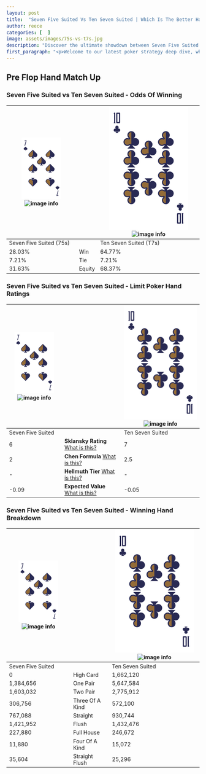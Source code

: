 ```yaml
---
layout: post
title:  "Seven Five Suited Vs Ten Seven Suited | Which Is The Better Hand In Poker? A Complete Guide"
author: reece
categories: [  ]
image: assets/images/75s-vs-t7s.jpg
description: "Discover the ultimate showdown between Seven Five Suited and Ten Seven Suited in poker! Uncover the odds, strategies, and scenarios where one hand triumphs over the other. Get ready to up your poker game with this thrilling analysis."
first_paragraph: "<p>Welcome to our latest poker strategy deep dive, where we're pitting two distinct hands against each other in a high-stakes showdown: Seven Five Suited vs Ten Seven Suited.</p><p>In the dynamic world of poker, every decision counts, and knowing which hand holds the upper hand is key to your success at the table.</p><p>In this article, we'll dissect these two hands, explore the scenarios where one dominates the other, and equip you with the knowledge to make strategic choices that can tip the odds in your favor.</p><p>Get ready to unravel the intriguing dynamics of these poker hands and elevate your game to new heights.</p>"
---
```




[comment]: # (sp0)

## Pre Flop Hand Match Up

<div class="table hand-ratings" markdown="1"> 



### Seven Five Suited vs Ten Seven Suited - Odds Of Winning


    
| ![image info](assets/images/hand1/7.png) ![image info](assets/images/hand1/5s.png) |  | ![image info](assets/images/hand2/T.png) ![image info](assets/images/hand2/7s.png) |
| -------- | -------- | -------- |
| Seven Five Suited (75s) |  | Ten Seven Suited (T7s) |
| 28.03% | Win | 64.77% |
| 7.21% | Tie | 7.21% |
| 31.63% | Equity | 68.37% |




[comment]: # (sp1)



### Seven Five Suited vs Ten Seven Suited - Limit Poker Hand Ratings


    
| ![image info](assets/images/hand1/7.png) ![image info](assets/images/hand1/5s.png) |  | ![image info](assets/images/hand2/T.png) ![image info](assets/images/hand2/7s.png) |
| -------- | -------- | -------- |
| Seven Five Suited |  | Ten Seven Suited |
| 6 | **Sklansky Rating** [What is this?](/sklansky-rating-explained) | 7 |
| 2 | **Chen Formula** [What is this?](/chen-formula-explained) | 2.5 |
| - | **Hellmuth Tier** [What is this?](/Hellmuth-tier-explained) | - |
| -0.09 | **Expected Value** [What is this?](/expected-value-explained) | -0.05 |




[comment]: # (sp2)



### Seven Five Suited vs Ten Seven Suited - Winning Hand Breakdown


    
| ![image info](assets/images/hand1/7.png) ![image info](assets/images/hand1/5s.png) |  | ![image info](assets/images/hand2/T.png) ![image info](assets/images/hand2/7s.png) |
| -------- | -------- | -------- |
| Seven Five Suited |  | Ten Seven Suited |
| 0 | High Card | 1,662,120 |
| 1,384,656 | One Pair | 5,647,584 |
| 1,603,032 | Two Pair | 2,775,912 |
| 306,756 | Three Of A Kind | 572,100 |
| 767,088 | Straight | 930,744 |
| 1,421,952 | Flush | 1,432,476 |
| 227,880 | Full House | 246,672 |
| 11,880 | Four Of A Kind | 15,072 |
| 35,604 | Straight Flush | 25,296 |




[comment]: # (sp3)



</div>

[comment]: # (sp4)



[comment]: # (sp5)

